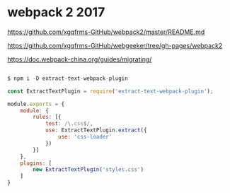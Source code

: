 # webpack 2 2017


https://github.com/xgqfrms-GitHub/webpack2/master/README.md


https://github.com/xgqfrms-GitHub/webgeeker/tree/gh-pages/webpack2


https://doc.webpack-china.org/guides/migrating/









```js

$ npm i -D extract-text-webpack-plugin

const ExtractTextPlugin = require('extract-text-webpack-plugin');

module.exports = {
    module: {
        rules: [{
            test: /\.css$/,
            use: ExtractTextPlugin.extract({
                use: 'css-loader'
            })
        }]
    },
    plugins: [
        new ExtractTextPlugin('styles.css')
    ]
}



```

















